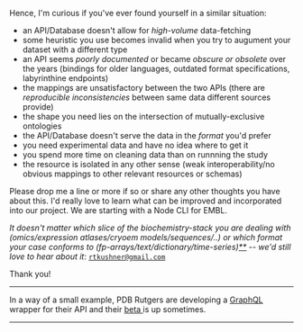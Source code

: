 Hence, I'm curious if you've ever found yourself in a similar situation:

 - an API/Database doesn't allow for *high-volume* data-fetching
 - some heuristic you use becomes invalid when you try to augument your dataset with a different type
 - an API seems *poorly documented* or became *obscure or obsolete* over the years (bindings for older languages, outdated format specifications, labyrinthine endpoints)
 - the mappings are unsatisfactory between the two APIs (there are *reproducible inconsistencies* between same data different sources provide)
 - the shape you need lies on the intersection of mutually-exclusive ontologies
 - the API/Database doesn't serve the data in the *format* you'd prefer 
 - you need experimental data and have no idea where to get it
 - you spend more time on cleaning data than on runnning the study
 - the resource is isolated in any other sense (weak interoperability/no obvious mappings to other relevant resources or schemas) 

Please drop me a line or more if so or share any other thoughts you have about this. I'd really love to learn what can be improved and incorporated into our project. We are starting with a Node CLI for EMBL.

*It doesn't matter which slice of the biochemistry-stack you are dealing with (omics/expression atlases/cryoem models/sequences/..) or which format your case conforms to (fp-arrays/text/dictionary/time-series)[**](#complexity) -- we'd still love to hear about it*: [ ```rtkushner@gmail.com``` ](mailto:rtkushner@gmail.com?subject=Biological+Data+Integration)

Thank you!

____

In a way of a small example, PDB Rutgers are developing a [GraphQL](https://graphql.org/) wrapper for their API and their [ beta ](http://beta.rcsb.org/pages/webservices) is up sometimes.

_________



